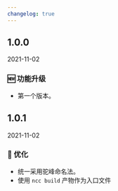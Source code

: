 ```yaml
---
changelog: true
---
```


## 1.0.0

2021-11-02

### 🆕 功能升级

- 第一个版本。

## 1.0.1

2021-11-02

### 💎 优化

- 统一采用驼峰命名法。
- 使用 `ncc build` 产物作为入口文件

